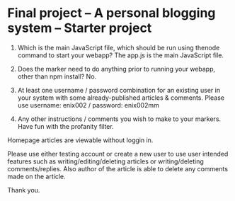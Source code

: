 Final project &ndash; A personal blogging system &ndash; Starter project
==========
1. Which is the main JavaScript file, which should be run using the ​node command to start your webapp?
The app.js is the main JavaScript file.

2. Does the marker need to do anything prior to running your webapp, other than npm install?
No.

3. At least one username / password combination for an existing user in your system with some already-published articles & comments.
Please use username: enix002 / password: enix002mm

4. Any other instructions / comments you wish to make to your markers.
Have fun with the profanity filter.

Homepage articles are viewable without loggin in.

Please use either testing account or create a new user to use user intended features such as writing/editing/deleting articles
or writing/deleting comments/replies. Also author of the article is able to delete any comments made on the article.

Thank you.